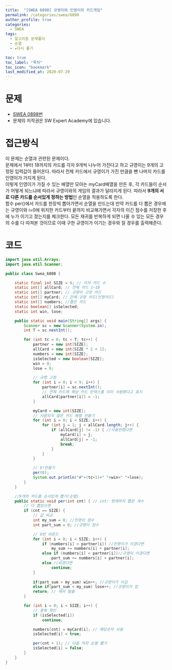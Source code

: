 ```yaml
---
title:  "[SWEA 6898] 규영이와 인영이의 카드게임"
permalink: /categories/swea/6898
author_profile: true
categories:
  - SWEA
tags:
  - 알고리즘 문제풀이
  - 순열
  - ★다시 풀기 

toc: true
toc_label: "목차"
toc_icon: "bookmark"
last_modified_at: 2020-07-29
---
```

# 문제
* [SWEA 0898번](https://swexpertacademy.com/main/code/problem/problemDetail.do?contestProbId=AWgv9va6HnkDFAW0)
* 문제의 저작권은 SW Expert Academy에 있습니다.  

# 접근방식 
이 문제는 순열과 관련된 문제이다.  
문제에서 1부터 18까지의 카드를 각자 9개씩 나누어 가진다고 하고 규영이는 9개의 고정된 입력값이 들어온다. 따라서 전체 카드에서 규영이가 가진 만큼을 뺀 나머지 카드를 인영이가 가지게 된다.  
이렇게 인영이가 가질 수 있는 배열만 모아논 myCard배열을 만든 후, 각 카드들이 순서가 어떻게 되느냐에 따라서 규영이와의 게임의 결과가 달라지게 된다. 따라서 **9개의 서로 다른 카드를 순서있게 정하는 방법**인 순열을 적용하도록 한다.  
함수 per()에서 카드를 한장씩 뽑아가면서 순열을 만드는데 만약 카드를 다 뽑은 경우에는 규영이와 i=0에 위치한 카드부터 끝까지 비교해가면서 각자의 이긴 점수를 저장한 후에 누가 이기고 졌는지를 체크한다. 모든 재귀를 반복하게 되면 나올 수 있는 모든 경우의 수를 다 따져본 것이므로 이때 구한 규영이가 이기는 경우와 질 경우를 출력해준다.  

# 코드
```java
import java.util.Arrays;
import java.util.Scanner;

public class Swea_6808 {

	static final int SIZE = 9; // 각자 카드 수
	static int[] allCard; // 전체 카드 1~18
	static int[] partner; // 규영이 고정 카드
	static int[] myCard; // 전체-규영 카드(인영카드)
	static int[] numbers; //뽑은 카드
	static boolean[] isSelected;
	static int win, lose;

	public static void main(String[] args) {
		Scanner sc = new Scanner(System.in);
		int T = sc.nextInt();

		for (int tc = 0; tc < T; tc++) {
			partner = new int[SIZE];
			allCard = new int[SIZE * 2 + 1];
			numbers = new int[SIZE];
			isSelected = new boolean[SIZE];
			win = 0;
			lose = 0;

			// 규영 고정
			for (int i = 0; i < 9; i++) {
				partner[i] = sc.nextInt();
				// 전체 카드에 해당 카드 인덱스를 이미 사용됐다고 표시
				allCard[partner[i]] = -1;
			}

			myCard = new int[SIZE];
			// 사용되지 않은 카드 배열 만들기
			for (int i = 0; i < SIZE; i++) {
				for (int j = 1; j < allCard.length; j++) {
					if (allCard[j] != -1) { //사용안했다면
						myCard[i] = j;
						allCard[j] = -1;
						break;
					}
				}
			}

			// 9!만들기
			per(0);
			System.out.println("#"+(tc+1)+" "+win+" "+lose);
		}
	}

	//9개의 카드를 순서있게 뽑기(순열)
	public static void per(int cnt) { // cnt: 현재까지 뽑힌 개수
		// 다 뽑았으면
		if (cnt == SIZE) {
			// 값 비교
			int my_sum = 0; //인영이 점수
			int part_sum = 0; //규영이 점수

			// 9번 라운드
			for (int i = 0; i < SIZE; i++) {
				if (numbers[i] > partner[i]) //인영이가 이겼다면
					my_sum += numbers[i] + partner[i];
				else if (numbers[i] < partner[i])//규영이 이겼다면
					part_sum += numbers[i] + partner[i];
				else //비겼다면
					continue;
			}
			
			if(part_sum > my_sum) win++; //규영이가 이김
			else if(part_sum < my_sum) lose++; //규영이가 짐
			return; // 재귀 탈출
		}

		for (int i = 0; i < SIZE; i++) {
			// 중복 확인
			if (isSelected[i])
				continue;

			numbers[cnt] = myCard[i]; // 해당숫자 사용
			isSelected[i] = true;

			per(cnt + 1); // 다음 자리 순열 뽑기
			isSelected[i] = false;
		}
	}
}
```